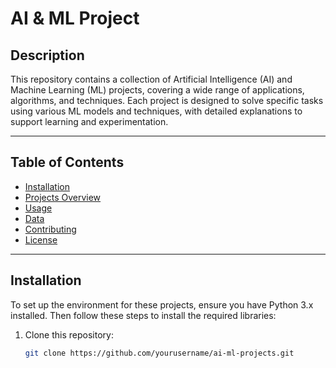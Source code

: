 # AI & ML Project 

## Description

This repository contains a collection of Artificial Intelligence (AI) and Machine Learning (ML) projects, covering a wide range of applications, algorithms, and techniques. Each project is designed to solve specific tasks using various ML models and techniques, with detailed explanations to support learning and experimentation.

---

## Table of Contents

- [Installation](#installation)
- [Projects Overview](#projects-overview)
- [Usage](#usage)
- [Data](#data)
- [Contributing](#contributing)
- [License](#license)

---

## Installation

To set up the environment for these projects, ensure you have Python 3.x installed. Then follow these steps to install the required libraries:

1. Clone this repository:
   ```bash
   git clone https://github.com/yourusername/ai-ml-projects.git
